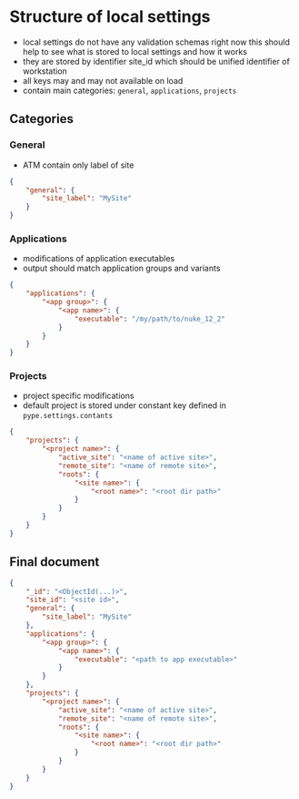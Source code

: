 # Structure of local settings
- local settings do not have any validation schemas right now this should help to see what is stored to local settings and how it works
- they are stored by identifier site_id which should be unified identifier of workstation
- all keys may and may not available on load
- contain main categories: `general`, `applications`, `projects`

## Categories
### General
- ATM contain only label of site
```json
{
    "general": {
        "site_label": "MySite"
    }
}
```

### Applications
- modifications of application executables
- output should match application groups and variants
```json
{
    "applications": {
        "<app group>": {
            "<app name>": {
                "executable": "/my/path/to/nuke_12_2"
            }
        }
    }
}
```

### Projects
- project specific modifications
- default project is stored under constant key defined in `pype.settings.contants`
```json
{
    "projects": {
        "<project name>": {
            "active_site": "<name of active site>",
            "remote_site": "<name of remote site>",
            "roots": {
                "<site name>": {
                    "<root name>": "<root dir path>"
                }
            }
        }
    }
}
```

## Final document
```json
{
    "_id": "<ObjectId(...)>",
    "site_id": "<site id>",
    "general": {
        "site_label": "MySite"
    },
    "applications": {
        "<app group>": {
            "<app name>": {
                "executable": "<path to app executable>"
            }
        }
    },
    "projects": {
        "<project name>": {
            "active_site": "<name of active site>",
            "remote_site": "<name of remote site>",
            "roots": {
                "<site name>": {
                    "<root name>": "<root dir path>"
                }
            }
        }
    }
}
```
